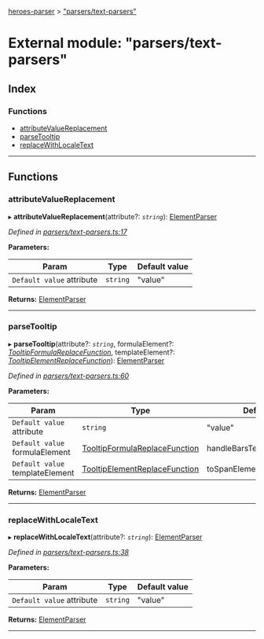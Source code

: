 [heroes-parser](../README.md) > ["parsers/text-parsers"](../modules/_parsers_text_parsers_.md)

# External module: "parsers/text-parsers"

## Index

### Functions

* [attributeValueReplacement](_parsers_text_parsers_.md#attributevaluereplacement)
* [parseTooltip](_parsers_text_parsers_.md#parsetooltip)
* [replaceWithLocaleText](_parsers_text_parsers_.md#replacewithlocaletext)

---

## Functions

<a id="attributevaluereplacement"></a>

###  attributeValueReplacement

▸ **attributeValueReplacement**(attribute?: *`string`*): [ElementParser](_parsers_index_.md#elementparser)

*Defined in [parsers/text-parsers.ts:17](https://github.com/joeistas/heroes-parser/blob/3b278f6/src/parsers/text-parsers.ts#L17)*

**Parameters:**

| Param | Type | Default value |
| ------ | ------ | ------ |
| `Default value` attribute | `string` | &quot;value&quot; |

**Returns:** [ElementParser](_parsers_index_.md#elementparser)

___
<a id="parsetooltip"></a>

###  parseTooltip

▸ **parseTooltip**(attribute?: *`string`*, formulaElement?: *[TooltipFormulaReplaceFunction](_tooltip_.md#tooltipformulareplacefunction)*, templateElement?: *[TooltipElementReplaceFunction](_tooltip_.md#tooltipelementreplacefunction)*): [ElementParser](_parsers_index_.md#elementparser)

*Defined in [parsers/text-parsers.ts:60](https://github.com/joeistas/heroes-parser/blob/3b278f6/src/parsers/text-parsers.ts#L60)*

**Parameters:**

| Param | Type | Default value |
| ------ | ------ | ------ |
| `Default value` attribute | `string` | &quot;value&quot; |
| `Default value` formulaElement | [TooltipFormulaReplaceFunction](_tooltip_.md#tooltipformulareplacefunction) |  handleBarsTemplateReplacement |
| `Default value` templateElement | [TooltipElementReplaceFunction](_tooltip_.md#tooltipelementreplacefunction) |  toSpanElement |

**Returns:** [ElementParser](_parsers_index_.md#elementparser)

___
<a id="replacewithlocaletext"></a>

###  replaceWithLocaleText

▸ **replaceWithLocaleText**(attribute?: *`string`*): [ElementParser](_parsers_index_.md#elementparser)

*Defined in [parsers/text-parsers.ts:38](https://github.com/joeistas/heroes-parser/blob/3b278f6/src/parsers/text-parsers.ts#L38)*

**Parameters:**

| Param | Type | Default value |
| ------ | ------ | ------ |
| `Default value` attribute | `string` | &quot;value&quot; |

**Returns:** [ElementParser](_parsers_index_.md#elementparser)

___

